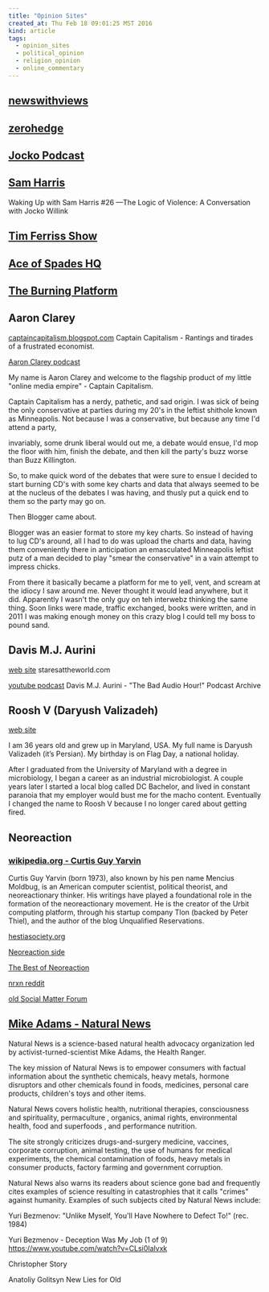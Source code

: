 ```yaml
---
title: "Opinion Sites"
created_at: Thu Feb 18 09:01:25 MST 2016
kind: article
tags:
  - opinion_sites
  - political_opinion
  - religion_opinion
  - online_commentary
---
```


## <a href="http://newswithviews.com/" target="_blank">newswithviews</a>

## <a href="http://www.zerohedge.com/" target="_blank">zerohedge</a>

## <a href="https://www.youtube.com/watch?v=XdntJrOJ4rs" target="_blank">Jocko Podcast</a>

## <a href="https://www.youtube.com/watch?v=-yP7zPSQ86I" target="_blank">Sam Harris</a>
Waking Up with Sam Harris #26 —The Logic of Violence: A Conversation with Jocko Willink

## <a href="https://www.youtube.com/watch?v=W7LvxGfP7II" target="_blank">Tim Ferriss Show</a>

## <a href="http://www.ace.mu.nu/" target="_blank">Ace of Spades HQ</a>

## <a href="http://www.theburningplatform.com/" target="_blank">The Burning Platform</a>


## Aaron Clarey


<a href="http://captaincapitalism.blogspot.com/" target="_blank">captaincapitalism.blogspot.com</a>
Captain Capitalism - Rantings and tirades of a frustrated economist.

<a href="https://soundcloud.com/aaron-clarey/" target="_blank">Aaron Clarey podcast</a>


My name is Aaron Clarey and welcome to the flagship product of my little
"online media empire" - Captain Capitalism.

Captain Capitalism has a nerdy, pathetic, and sad origin.  I was sick
of being the only conservative at parties during my 20's in the leftist
shithole known as Minneapolis.  Not because I was a conservative, but
because any time I'd attend a party,

invariably, some drunk liberal would out me, a debate would ensue, I'd
mop the floor with him, finish the debate, and then kill the party's
buzz worse than Buzz Killington.

So, to make quick word of the debates that were sure to ensue I decided
to start burning CD's with some key charts and data that always seemed
to be at the nucleus of the debates I was having, and thusly put a quick
end to them so the party may go on.

Then Blogger came about.

Blogger was an easier format to store my key charts.  So instead of
having to lug CD's around, all I had to do was upload the charts and data,
having them conveniently there in anticipation an emasculated Minneapolis
leftist putz of a man decided to play "smear the conservative" in a vain
attempt to impress chicks.

From there it basically became a platform for me to yell, vent, and scream
at the idiocy I saw around me.  Never thought it would lead anywhere,
but it did.  Apparently I wasn't the only guy on teh interwebz thinking
the same thing.  Soon links were made, traffic exchanged, books were
written, and in 2011 I was making enough money on this crazy blog I
could tell my boss to pound sand.

## Davis M.J. Aurini


<a href="http://www.staresattheworld.com/" target="_blank">web site</a>
staresattheworld.com

<a href="https://www.youtube.com/watch?list=PLHQS-zRlP0iJ5aRYAL5Qd4a2XyMGqlji1&v=-TQbKNw3f6U" target="_blank">youtube podcast</a>
Davis M.J. Aurini - "The Bad Audio Hour!" Podcast Archive

## Roosh V (Daryush Valizadeh)

<a href="http://www.rooshv.com/" target="_blank">web site</a>

I am 36 years old and grew up in Maryland, USA. My full name is Daryush
Valizadeh (it’s Persian). My birthday is on Flag Day, a national
holiday.

After I graduated from the University of Maryland with a degree in
microbiology, I began a career as an industrial microbiologist. A
couple years later I started a local blog called DC Bachelor, and
lived in constant paranoia that my employer would bust me for the macho
content. Eventually I changed the name to Roosh V because I no longer
cared about getting fired.


## Neoreaction

### <a href="https://en.wikipedia.org/wiki/Curtis_Yarvin" target="_blank">wikipedia.org - Curtis Guy Yarvin</a>

Curtis Guy Yarvin (born 1973), also known by his pen name Mencius Moldbug,
is an American computer scientist, political theorist, and neoreactionary
thinker. His writings have played a foundational role in the formation
of the neoreactionary movement. He is the creator of the Urbit computing
platform, through his startup company Tlon (backed by Peter Thiel),
and the author of the blog Unqualified Reservations.

<a href="http://www.hestiasociety.org/" target="_blank">hestiasociety.org</a>

<a href="http://neoreaction.net/" target="_blank">Neoreaction side</a>

<a href="http://neoreaction.net/bestofnrx.html" target="_blank">The Best of Neoreaction</a>

<a href="https://www.reddit.com/r/nrxn" target="_blank">nrxn reddit</a>

<a href="http://forum.socialmatter.net/" target="_blank">old Social Matter Forum</a>


## <a href="http://www.naturalnews.com/About.html" target="_blank">Mike Adams - Natural News</a>

Natural News is a science-based natural health advocacy organization
led by activist-turned-scientist Mike Adams, the Health Ranger.

The key mission of Natural News is to empower consumers with factual
information about the synthetic chemicals, heavy metals, hormone
disruptors and other chemicals found in foods, medicines, personal care
products, children's toys and other items.

Natural News covers holistic health, nutritional therapies, consciousness
and spirituality, permaculture , organics, animal rights, environmental
health, food and superfoods , and performance nutrition.

The site strongly criticizes drugs-and-surgery medicine, vaccines,
corporate corruption, animal testing, the use of humans for medical
experiments, the chemical contamination of foods, heavy metals in consumer
products, factory farming and government corruption.

Natural News also warns its readers about science gone bad and frequently
cites examples of science resulting in catastrophies that it calls
"crimes" against humanity. Examples of such subjects cited by Natural
News include:



Yuri Bezmenov: "Unlike Myself, You'll Have Nowhere to Defect To!" (rec. 1984) 

Yuri Bezmenov - Deception Was My Job (1 of 9) 
https://www.youtube.com/watch?v=CLsi0Ialvxk

Christopher Story 

Anatoliy Golitsyn 
New Lies for Old

<!--
html boilerplate
<a href="" target="_blank"></a>
<a name=""></a>
<img src="" width="400px">
<ul>
  <li></li>
</ul>
<pre>
</pre>
<pre><code>
</code></pre>
-->
